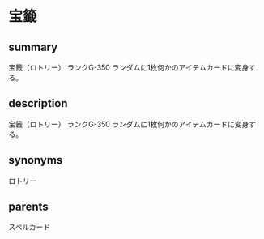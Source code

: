 # 宝籤

## summary
宝籤（ロトリー）
ランクG-350
ランダムに1枚何かのアイテムカードに変身する。
## description
宝籤（ロトリー）
ランクG-350
ランダムに1枚何かのアイテムカードに変身する。
## synonyms
ロトリー
## parents
スペルカード
